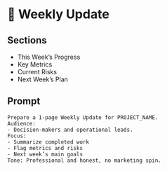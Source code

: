 # 📅 Weekly Update

## Sections
- This Week’s Progress
- Key Metrics
- Current Risks
- Next Week’s Plan

## Prompt
```
Prepare a 1-page Weekly Update for PROJECT_NAME.
Audience:
- Decision-makers and operational leads.
Focus:
- Summarize completed work
- Flag metrics and risks
- Next week’s main goals
Tone: Professional and honest, no marketing spin.
```

